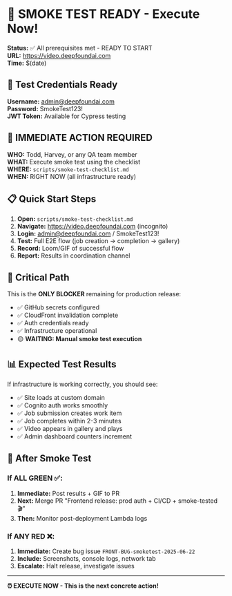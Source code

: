 # 🧪 SMOKE TEST READY - Execute Now!

**Status:** ✅ All prerequisites met - READY TO START  
**URL:** https://video.deepfoundai.com  
**Time:** $(date)

## 🔑 Test Credentials Ready

**Username:** admin@deepfoundai.com  
**Password:** SmokeTest123!  
**JWT Token:** Available for Cypress testing

## 🎯 IMMEDIATE ACTION REQUIRED

**WHO:** Todd, Harvey, or any QA team member  
**WHAT:** Execute smoke test using the checklist  
**WHERE:** `scripts/smoke-test-checklist.md`  
**WHEN:** RIGHT NOW (all infrastructure ready)

## 📋 Quick Start Steps

1. **Open:** `scripts/smoke-test-checklist.md`
2. **Navigate:** https://video.deepfoundai.com (incognito)
3. **Login:** admin@deepfoundai.com / SmokeTest123!
4. **Test:** Full E2E flow (job creation → completion → gallery)
5. **Record:** Loom/GIF of successful flow
6. **Report:** Results in coordination channel

## 🚨 Critical Path

This is the **ONLY BLOCKER** remaining for production release:
- ✅ GitHub secrets configured
- ✅ CloudFront invalidation complete  
- ✅ Auth credentials ready
- ✅ Infrastructure operational
- 🟡 **WAITING: Manual smoke test execution**

## 📊 Expected Test Results

If infrastructure is working correctly, you should see:
- ✅ Site loads at custom domain
- ✅ Cognito auth works smoothly
- ✅ Job submission creates work item
- ✅ Job completes within 2-3 minutes
- ✅ Video appears in gallery and plays
- ✅ Admin dashboard counters increment

## 🔄 After Smoke Test

### If ALL GREEN ✅:
1. **Immediate:** Post results + GIF to PR
2. **Next:** Merge PR "Frontend release: prod auth + CI/CD + smoke-tested 🎬"
3. **Then:** Monitor post-deployment Lambda logs

### If ANY RED ❌:
1. **Immediate:** Create bug issue `FRONT-BUG-smoketest-2025-06-22`
2. **Include:** Screenshots, console logs, network tab
3. **Escalate:** Halt release, investigate issues

---

**⏰ EXECUTE NOW - This is the next concrete action!** 